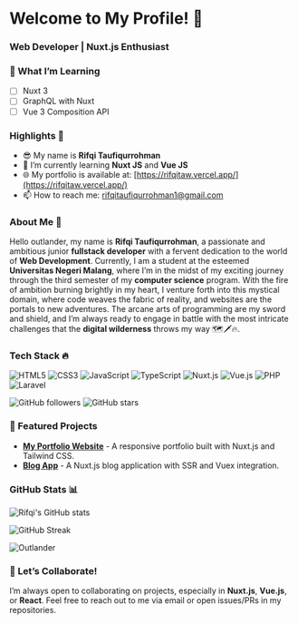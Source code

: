 # Welcome to My Profile! 👋

### Web Developer | Nuxt.js Enthusiast

### 🌱 What I’m Learning

- [ ] Nuxt 3
- [ ] GraphQL with Nuxt
- [ ] Vue 3 Composition API

### Highlights 🏹

- 😎 My name is **Rifqi Taufiqurrohman**
- 🌱 I’m currently learning **Nuxt JS** and **Vue JS**
- 🌐 My portfolio is available at: [https://rifqitaw.vercel.app/](https://rifqitaw.vercel.app/)
- 📫 How to reach me: rifqitaufiqurrohman1@gmail.com

### About Me 📄

Hello outlander, my name is **Rifqi Taufiqurrohman**, a passionate and ambitious junior **fullstack developer** with a fervent dedication to the world of **Web Development**. Currently, I am a student at the esteemed **Universitas Negeri Malang**, where I’m in the midst of my exciting journey through the third semester of my **computer science** program. With the fire of ambition burning brightly in my heart, I venture forth into this mystical domain, where code weaves the fabric of reality, and websites are the portals to new adventures. The arcane arts of programming are my sword and shield, and I’m always ready to engage in battle with the most intricate challenges that the **digital wilderness** throws my way 🗺️🗡️🔥.

### Tech Stack 🔥

![HTML5](https://img.shields.io/badge/HTML5-%23E34F26.svg?&style=flat-square&logo=html5&logoColor=white)
![CSS3](https://img.shields.io/badge/CSS3-%231572B6.svg?&style=flat-square&logo=css3&logoColor=white)
![JavaScript](https://img.shields.io/badge/JavaScript-%23F7DF1E.svg?&style=flat-square&logo=javascript&logoColor=black)
![TypeScript](https://img.shields.io/badge/TypeScript-%23007ACC.svg?&style=flat-square&logo=typescript&logoColor=white)
![Nuxt.js](https://img.shields.io/badge/Nuxt.js-%2300C58E.svg?&style=flat-square&logo=nuxt.js&logoColor=white)
![Vue.js](https://img.shields.io/badge/Vue.js-%2341B883.svg?&style=flat-square&logo=vue.js&logoColor=white)
![PHP](https://img.shields.io/badge/PHP-%23777BB4.svg?&style=flat-square&logo=php&logoColor=white)
![Laravel](https://img.shields.io/badge/Laravel-%23FF2D20.svg?&style=flat-square&logo=laravel&logoColor=white)

![GitHub followers](https://img.shields.io/github/followers/rifqitaw?label=Follow&style=social)
![GitHub stars](https://img.shields.io/github/stars/rifqitaw?style=social)

### 🚀 Featured Projects

- **[My Portfolio Website](https://rifqitaw.vercel.app/)** - A responsive portfolio built with Nuxt.js and Tailwind CSS.
- **[Blog App](https://github.com/rifqitaw/blog-app)** - A Nuxt.js blog application with SSR and Vuex integration.

### GitHub Stats 📊

![Rifqi's GitHub stats](https://github-readme-stats.vercel.app/api?username=rifqitaw&show_icons=true&theme=radical)

![GitHub Streak](https://github-readme-streak-stats.herokuapp.com/?user=rifqitaw&theme=radical)

![Outlander](https://undraw.co/illustration-link)

### 🤝 Let’s Collaborate!

I’m always open to collaborating on projects, especially in **Nuxt.js**, **Vue.js**, or **React**. Feel free to reach out to me via email or open issues/PRs in my repositories.
